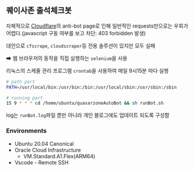 ## 퀘이사존 출석체크봇

자체적으로 [Cloudflare](https://www.cloudflare.com/ko-kr/)의 anti-bot page로 인해 일반적인 requests만으로는 우회가 어렵다.(javascript 구동 여부를 보고 차단: 403 forbidden 발생)

대안으로 `cfscrape`, `cloudscraper`등 전용 솔루션이 있지만 모두 실패

➡ 웹 브라우저의 동작을 직접 실행하는 `selenium`을 사용

리눅스의 스케줄 관리 프로그램 `crontab`을 사용하여 매일 9시15분 마다 실행
```sh
# path part
PATH=/usr/local/bin:/usr/bin:/bin:/usr/local/sbin:/usr/sbin:/sbin

# running part
15 9 * * * cd /home/ubuntu/quasarzoneAutoBot && sh runBot.sh
```

log는 `runBot.log`파일 뿐만 아니라 개인 블로그에도 업데이트 되도록 구성함

### Environments
- Ubuntu 20.04 Canonical
- Oracle Cloud Infrastructure
    - VM.Standard.A1.Flex(ARM64)
- Vscode - Remote SSH
